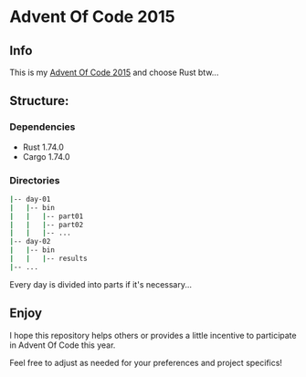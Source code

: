 # Advent Of Code 2015

## Info

This is my [Advent Of Code 2015](https://adventofcode.com/2015) and choose Rust btw...

## Structure:

### Dependencies

- Rust 1.74.0
- Cargo 1.74.0


### Directories

```bash
|-- day-01
|   |-- bin
|   |   |-- part01
|   |   |-- part02
|   |   |-- ...
|-- day-02
|   |-- bin
|   |   |-- results
|-- ...
```   

Every day is divided into parts if it's necessary...

## Enjoy
I hope this repository helps others or provides a little incentive to participate in Advent Of Code this year.

Feel free to adjust as needed for your preferences and project specifics!
